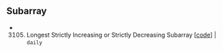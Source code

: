 ## Subarray
- 3105. Longest Strictly Increasing or Strictly Decreasing Subarray [[code](./code/3105.%20Longest%20Strictly%20Increasing%20or%20Strictly%20Decreasing%20Subarray.py)] | `daily`
